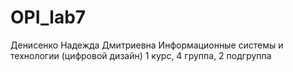 # OPI_lab7
Денисенко
Надежда
Дмитриевна
Информационные системы и технологии (цифровой дизайн)
1 курс, 4 группа, 2 подгруппа
